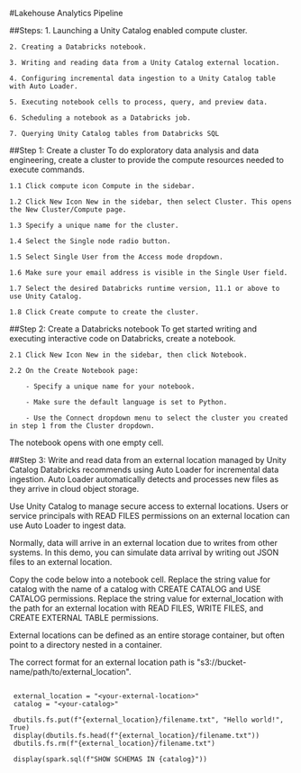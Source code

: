 #Lakehouse Analytics Pipeline

##Steps:
    1. Launching a Unity Catalog enabled compute cluster.

    2. Creating a Databricks notebook.

    3. Writing and reading data from a Unity Catalog external location.

    4. Configuring incremental data ingestion to a Unity Catalog table with Auto Loader.

    5. Executing notebook cells to process, query, and preview data.

    6. Scheduling a notebook as a Databricks job.

    7. Querying Unity Catalog tables from Databricks SQL

##Step 1: Create a cluster
To do exploratory data analysis and data engineering, create a cluster to provide the compute resources needed to execute commands.

    1.1 Click compute icon Compute in the sidebar.

    1.2 Click New Icon New in the sidebar, then select Cluster. This opens the New Cluster/Compute page.

    1.3 Specify a unique name for the cluster.

    1.4 Select the Single node radio button.

    1.5 Select Single User from the Access mode dropdown.

    1.6 Make sure your email address is visible in the Single User field.

    1.7 Select the desired Databricks runtime version, 11.1 or above to use Unity Catalog.

    1.8 Click Create compute to create the cluster.


##Step 2: Create a Databricks notebook
To get started writing and executing interactive code on Databricks, create a notebook.

    2.1 Click New Icon New in the sidebar, then click Notebook.

    2.2 On the Create Notebook page:

        - Specify a unique name for your notebook.

        - Make sure the default language is set to Python.

        - Use the Connect dropdown menu to select the cluster you created in step 1 from the Cluster dropdown.

The notebook opens with one empty cell.

##Step 3: Write and read data from an external location managed by Unity Catalog 
Databricks recommends using Auto Loader for incremental data ingestion. Auto Loader automatically detects and processes new files as they arrive in cloud object storage.

Use Unity Catalog to manage secure access to external locations. Users or service principals with READ FILES permissions on an external location can use Auto Loader to ingest data.

Normally, data will arrive in an external location due to writes from other systems. In this demo, you can simulate data arrival by writing out JSON files to an external location.

Copy the code below into a notebook cell. Replace the string value for catalog with the name of a catalog with CREATE CATALOG and USE CATALOG permissions. Replace the string value for external_location with the path for an external location with READ FILES, WRITE FILES, and CREATE EXTERNAL TABLE permissions.

External locations can be defined as an entire storage container, but often point to a directory nested in a container.

The correct format for an external location path is "s3://bucket-name/path/to/external_location".

```

 external_location = "<your-external-location>"
 catalog = "<your-catalog>"

 dbutils.fs.put(f"{external_location}/filename.txt", "Hello world!", True)
 display(dbutils.fs.head(f"{external_location}/filename.txt"))
 dbutils.fs.rm(f"{external_location}/filename.txt")

 display(spark.sql(f"SHOW SCHEMAS IN {catalog}"))
```
